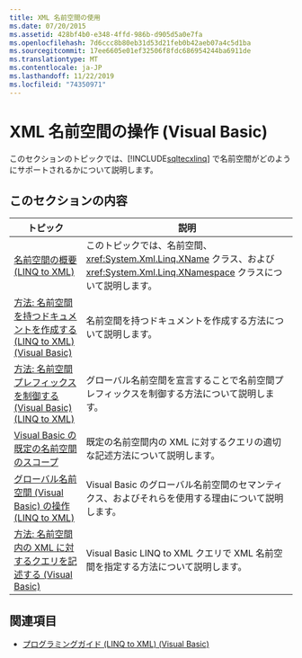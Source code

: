 ```yaml
---
title: XML 名前空間の使用
ms.date: 07/20/2015
ms.assetid: 428bf4b0-e348-4ffd-986b-d905d5a0e7fa
ms.openlocfilehash: 7d6ccc8b80eb31d53d21feb0b42aeb07a4c5d1ba
ms.sourcegitcommit: 17ee6605e01ef32506f8fdc686954244ba6911de
ms.translationtype: MT
ms.contentlocale: ja-JP
ms.lasthandoff: 11/22/2019
ms.locfileid: "74350971"
---
```

# <a name="working-with-xml-namespaces-visual-basic"></a>XML 名前空間の操作 (Visual Basic)
このセクションのトピックでは、[!INCLUDE[sqltecxlinq](~/includes/sqltecxlinq-md.md)] で名前空間がどのようにサポートされるかについて説明します。  
  
## <a name="in-this-section"></a>このセクションの内容  
  
|トピック|説明|  
|-----------|-----------------|  
|[名前空間の概要 (LINQ to XML)](../../../../visual-basic/programming-guide/concepts/linq/namespaces-overview-linq-to-xml.md)|このトピックでは、名前空間、<xref:System.Xml.Linq.XName> クラス、および <xref:System.Xml.Linq.XNamespace> クラスについて説明します。|  
|[方法: 名前空間を持つドキュメントを作成する (LINQ to XML) (Visual Basic)](../../../../visual-basic/programming-guide/concepts/linq/how-to-create-a-document-with-namespaces.md)|名前空間を持つドキュメントを作成する方法について説明します。|  
|[方法: 名前空間プレフィックスを制御する (Visual Basic) (LINQ to XML)](../../../../visual-basic/programming-guide/concepts/linq/how-to-control-namespace-prefixes-linq-to-xml.md)|グローバル名前空間を宣言することで名前空間プレフィックスを制御する方法について説明します。|  
|[Visual Basic の既定の名前空間のスコープ](../../../../visual-basic/programming-guide/concepts/linq/scope-of-default-namespaces.md)|既定の名前空間内の XML に対するクエリの適切な記述方法について説明します。|  
|[グローバル名前空間 (Visual Basic) の操作 (LINQ to XML)](../../../../visual-basic/programming-guide/concepts/linq/working-with-global-namespaces-linq-to-xml.md)|Visual Basic のグローバル名前空間のセマンティクス、およびそれらを使用する理由について説明します。|  
|[方法: 名前空間内の XML に対するクエリを記述する (Visual Basic)](../../../../visual-basic/programming-guide/concepts/linq/how-to-write-queries-on-xml-in-namespaces.md)|Visual Basic LINQ to XML クエリで XML 名前空間を指定する方法について説明します。|  
  
## <a name="see-also"></a>関連項目

- [プログラミングガイド (LINQ to XML) (Visual Basic)](../../../../visual-basic/programming-guide/concepts/linq/programming-guide-linq-to-xml.md)
